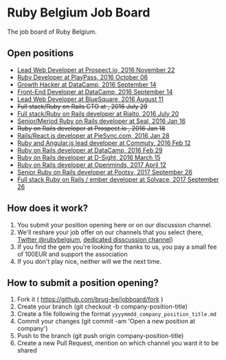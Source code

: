 # Ruby Belgium Job Board

The job board of Ruby Belgium.

## Open positions

* [Lead Web Developer at Prospect.io, 2016 November 22](20161122_prospectio_lead_web_developer.md)
* [Ruby Developer at PlayPass, 2016 October 06](20161006_playpass_ruby_developer.md)
* [Growth Hacker at DataCamp, 2016 September 14](20160914_datacamp_growth_hacker.md)
* [Front-End Developer at DataCamp, 2016 September 14](20160914_datacamp_front_end_developer.md)
* [Lead Web Developer at BlueSquare, 2016 August 11](20160811_bluesquare_lead_dev_brussels.md)
* ~~Full stack/Ruby on Rails CTO at <removed>, 2016 July 29~~
* [Full stack/Ruby on Rails developer at Rialto, 2016 July 20](20160720_RIALTO_fullstackdev.md)
* [Senior/Meriod Ruby on Rails developer at Seal, 2016 Jan 16](20160116_seal_senior_medior_ruby_rails_developer.md)
* ~~Ruby on Rails developer at Prospect.io <removed>, 2016 Jan 18~~
* [Rails/React.js developer at PieSync.com, 2016 Jan 28](20160128_piesync_rails_react_developer.md)
* [Ruby and Angular.js lead developer at Commuty, 2016 Feb 12](20160212_commuty_rails_js_angular_lead_developer.md)
* [Ruby on Rails developer at DataCamp, 2016 Feb 29](20160225_datacamp_fullstack_engineer.md)
* [Ruby on Rails developer at D-Sight, 2016 March 15](20160315_dsight_rails_developer.md)
* [Ruby on Rails developer at Openminds, 2017 April 12](20170412_openminds_rails_developer.md)
* [Senior Ruby on Rails developer at Pootsy, 2017 September 26](20170926_pootsy_senior_rails_developer.md)
* [Full stack Ruby on Rails / ember developer at Solvace, 2017 September 26](20180321_solvace_full_stack_ruby_on_rails_ember_developer.md)

## How does it work?

1. You submit your position opening here or on our discussion channel.
2. We'll reshare your job offer on our channels that you select (here, [Twitter @rubybelgium](https://twitter.com/rubybelgium),
  [dedicated disscussion channel](https://rubyburgers.slack.com/messages/jobs/details/))
3. If you find the gem you're looking for thanks to us, you pay a small fee of 100EUR and support the association
4. If you don't play nice, neither will we the next time.

## How to submit a position opening?

1. Fork it ( https://github.com/brug-be/jobboard/fork )
2. Create your branch (git checkout -b company-position-title)
3. Create a file following the format `yyyymmdd_company_position_title.md`
4. Commit your changes (git commit -am 'Open a new position at company')
5. Push to the branch (git push origin company-position-title)
6. Create a new Pull Request, mention on which channel you want it to be shared

